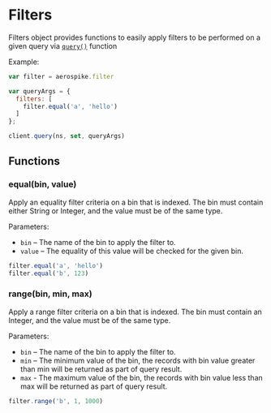 # Filters

Filters object provides functions to easily apply filters to be performed on a given query via [`query()`](client.md#query)
function

Example:

```js
var filter = aerospike.filter

var queryArgs = {
  filters: [
    filter.equal('a', 'hello')
  ]
};

client.query(ns, set, queryArgs)
```

<a name="Functions"></a>
## Functions

<!--
################################################################################
equal()
################################################################################
-->
<a name="equal"></a>

### equal(bin, value)

Apply an equality filter criteria on a bin that is indexed. The bin must contain either String or Integer,
and the value must be of the same type.

Parameters:

- `bin`         – The name of the bin to apply the filter to.
- `value`       – The equality of this value will be checked for the given bin.

```js
filter.equal('a', 'hello')
filter.equal('b', 123)
```

<!--
################################################################################
range()
################################################################################
-->
<a name="range"></a>

### range(bin, min, max)

Apply a range filter criteria on a bin that is indexed. The bin must contain an Integer,
and the value must be of the same type.

Parameters:

- `bin`         – The name of the bin to apply the filter to.
- `min`         – The minimum value of the bin, the records with bin value greater than
				  min will be returned as part of query result.
- `max`			- The maximum value of the bin, the records with bin value less than max
				  will be returned as part of query result.
```js
filter.range('b', 1, 1000)
```


